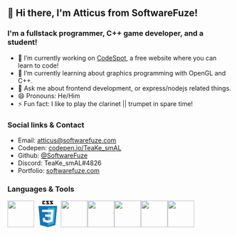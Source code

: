 ## 👋 Hi there, I'm Atticus from SoftwareFuze!

### I'm a fullstack programmer, C++ game developer, and a student!
- 🔭  I’m currently working on [CodeSpot](https://github.com/Softwarefuze/CodeSpot), a free website where you can learn to code!
- 🌱  I’m currently learning about graphics programming with OpenGL and C++.
- 💬  Ask me about frontend development, or express/nodejs related things.
- 😄  Pronouns: He/Him
- ⚡  Fun fact: I like to play the clarinet || trumpet in spare time!

### Social links & Contact
- Email: [atticus@softwarefuze.com](mailto:atticus@softwarefuze.com)
- Codepen: [codepen.io/TeaKe_smAL](https://codepen.io/TeaKe_smAL)
- Github: [@SoftwareFuze](https://github.com/SoftwareFuze)
- Discord: TeaKe_smAL#4826
- Portfolio: [softwarefuze.com](https://softwarefuze.com/)

### Languages & Tools
<img src="https://img.favpng.com/2/12/22/javascript-icon-png-favpng-ruDBDhxzVxWHgXXtH2Hi1XzJf.jpg" width="60px" height="60px" /><img src="https://raw.githubusercontent.com/github/explore/6c6508f34230f0ac0d49e847a326429eefbfc030/topics/css/css.png" width="60px" height="60px" /><img src="https://react-metismenu-icons.vermiliontrr8.fun/img/376498.png" width="60px" height="60px" /><img src="https://cdn.iconscout.com/icon/free/png-512/node-js-1-1174935.png" width="60px" height="60px" /><img src="https://cdn.iconscout.com/icon/free/png-512/c-programming-569564.png" width="60px" height="60px" /><img src="https://user-images.githubusercontent.com/8083855/30329899-bffb884c-97e4-11e7-8b93-f8e4bed7338a.png" width="60px" height="60px" /><img src="https://cdn.iconscout.com/icon/free/png-512/postgresql-226047.png" width="60px" height="60px" />
